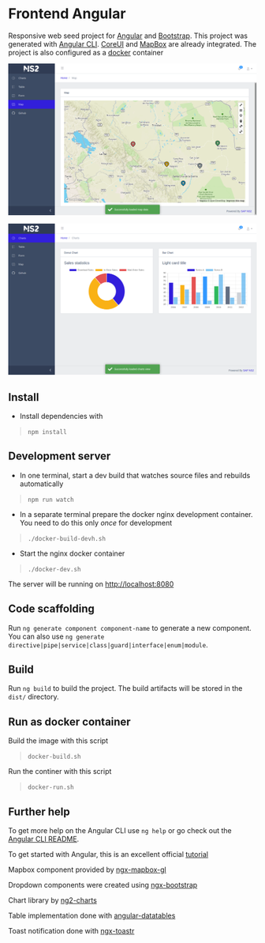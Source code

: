 # Frontend Angular

Responsive web seed project for [Angular](https://angular.io/) and [Bootstrap](https://getbootstrap.com/).  This project was generated with [Angular CLI](https://github.com/angular/angular-cli). [CoreUI](https://coreui.io/docs/getting-started/introduction/) and [MapBox](https://www.mapbox.com) are already integrated.  The project is also configured as a [docker](https://docs.docker.com/install/) container

 ![screenshot1.png](screenshot1.png)

  ![screenshot2.png](screenshot2.png)

## Install

* Install dependencies with 
>`npm install`

## Development server

* In one terminal, start a dev build that watches source files and rebuilds automatically

> `npm run watch`

* In a separate terminal prepare the docker nginx development container. You need to do this only *once* for development

>`./docker-build-devh.sh`

* Start the nginx docker container

>`./docker-dev.sh`

The server will be running on [http://localhost:8080](http://localhost:8080)

## Code scaffolding

Run `ng generate component component-name` to generate a new component. You can also use `ng generate directive|pipe|service|class|guard|interface|enum|module`.

## Build

Run `ng build` to build the project. The build artifacts will be stored in the `dist/` directory.

## Run as docker container

Build the image with this script

> `docker-build.sh`

Run the continer with this script

> `docker-run.sh`  

## Further help

To get more help on the Angular CLI use `ng help` or go check out the [Angular CLI README](https://github.com/angular/angular-cli/blob/master/README.md).

To get started with Angular, this is an excellent official [tutorial](https://angular.io/tutorial)

Mapbox component provided by [ngx-mapbox-gl](https://github.com/Wykks/ngx-mapbox-gl)

Dropdown components were created using [ngx-bootstrap](https://github.com/valor-software/ngx-bootstrap)

Chart library by [ng2-charts](https://valor-software.com/ng2-charts/)

Table implementation done with [angular-datatables](https://l-lin.github.io/angular-datatables/#/welcome)

Toast notification done with [ngx-toastr](https://scttcper.github.io/ngx-toastr/)
